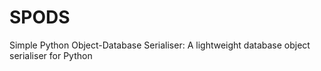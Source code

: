 SPODS
=====

Simple Python Object-Database Serialiser: A lightweight database object serialiser for Python